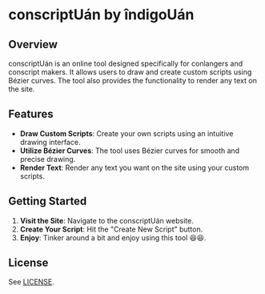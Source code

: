 # conscriptUán by îndigoUán

## Overview
conscriptUán is an online tool designed specifically for conlangers and conscript makers. It allows users to draw and create custom scripts using Bézier curves. The tool also provides the functionality to render any text on the site.

## Features
- **Draw Custom Scripts**: Create your own scripts using an intuitive drawing interface.
- **Utilize Bézier Curves**: The tool uses Bézier curves for smooth and precise drawing.
- **Render Text**: Render any text you want on the site using your custom scripts.

## Getting Started
1. **Visit the Site**: Navigate to the conscriptUán website.
2. **Create Your Script**: Hit the "Create New Script" button.
3. **Enjoy**: Tinker around a bit and enjoy using this tool 😆😆.

## License
See [LICENSE](https://github.com/indigoUan/conscriptUan/blob/main/LICENSE).
